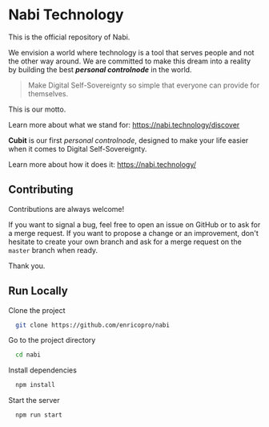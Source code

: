 # Nabi Technology

This is the official repository of Nabi.

We envision a world where technology is a tool that serves people and not the other way around. We are committed to make this dream into a reality by building the best ***personal controlnode*** in the world.

> Make Digital Self-Sovereignty so simple that everyone can provide for themselves.

This is our motto.

Learn more about what we stand for: https://nabi.technology/discover

**Cubit** is our first  *personal controlnode*, designed to make your life easier when it comes to Digital Self-Sovereignty.

Learn more about how it does it: https://nabi.technology/


## Contributing

Contributions are always welcome!

If you want to signal a bug, feel free to open an issue on GitHub or to ask for a merge request. 
If you want to propose a change or an improvement, don't hesitate to create your own branch and ask for a merge request on the `master` branch when ready.

Thank you.


## Run Locally

Clone the project

```bash
  git clone https://github.com/enricopro/nabi
```

Go to the project directory

```bash
  cd nabi
```

Install dependencies

```bash
  npm install
```

Start the server

```bash
  npm run start
```
